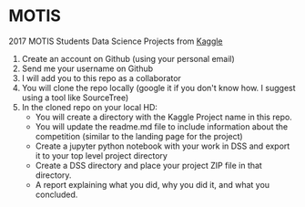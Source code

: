 # MOTIS
2017 MOTIS Students Data Science Projects from [Kaggle](https://www.kaggle.com/)

1. Create an account on Github (using your personal email)
1. Send me your username on Github
1. I will add you to this repo as a collaborator
1. You will clone the repo locally (google it if you don't know how. I suggest using a tool like SourceTree)
1. In the cloned repo on your local HD:
	- You will create a directory with the Kaggle Project name in this repo.
	- You will update the readme.md file to include information about the competition (similar to the landing page for the project)
	- Create a jupyter python notebook with your work in DSS and export it to your top level project directory
	- Create a DSS directory and place your project ZIP file in that directory.
	- A report explaining what you did, why you did it, and what you concluded.